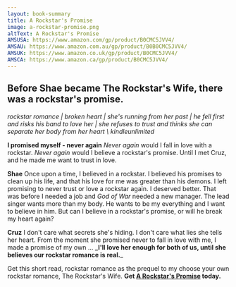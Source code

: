 ```yaml
---
layout: book-summary
title: A Rockstar's Promise
image: a-rockstar-promise.png
altText: A Rockstar's Promise
AMSUSA: https://www.amazon.com/gp/product/B0CMC5JVV4/
AMSAU: https://www.amazon.com.au/gp/product/B0B0CMC5JVV4/
AMSUK: https://www.amazon.co.uk/gp/product/B0CMC5JVV4/
AMSCA: https://www.amazon.ca/gp/product/B0CMC5JVV4/
---
```


## Before Shae became The Rockstar's Wife, there was a rockstar's promise. 

_rockstar romance | broken heart | she's running from her past | he fell first and risks his band to love her | she refuses to trust and thinks she can separate her body from her heart \ kindleunlimited_

**I promised myself - never again**
_Never again_ would I fall in love with a rockstar. _Never again_ would I believe a rockstar's promise.
Until I met Cruz, and he made me want to trust in love.

**Shae**
Once upon a time, I believed in a rockstar. I believed his promises to clean up his life, and that his love for me was greater than his demons.
I left promising to never trust or love a rockstar again. I deserved better.
That was before I needed a job and _God of War_ needed a new manager.
The lead singer wants more than my body. He wants to be my everything and I want to believe in him.
But can I believe in a rockstar's promise, or will he break my heart again?

**Cruz**
I don't care what secrets she's hiding.
I don't care what lies she tells her heart.
From the moment she promised never to fall in love with me, I made a promise of my own ...
**_I'll love her enough for both of us, until she believes our rockstar romance is real.**_

Get this short read, rockstar romance as the prequel to my choose your own rockstar romance, The Rockstar's Wife. **Get [A Rockstar's Promise](https://www.amazon.com/dp/B0CMC5JVV4/ "A Rockstar's Promise") today.**

